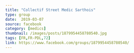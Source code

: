 ```yaml
---
title: "Collectif Street Medic Sarthois"
type: group
date:  2019-03-07
source: facebook
category: [medics]
thumbnail: /images/posts/1879954458780540.jpg
tags: [FR,FR-PDL,72]
link: https://www.facebook.com/groups/1879954458780540/
---
```


